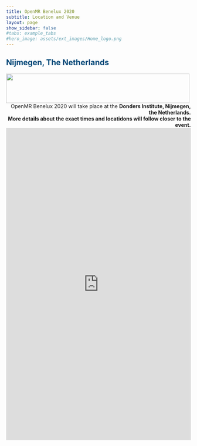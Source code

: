```yaml
---
title: OpenMR Benelux 2020
subtitle: Location and Venue
layout: page
show_sidebar: false
#tabs: example_tabs
#hero_image: assets/ext_images/Home_logo.png
---
```


<!-- ## Location and venue information -->

## <span style="color:#004777"> Nijmegen, The Netherlands </span> 

<img style="float: left;" src="../assets/ext_images/location-doodle.jpg" width="500" height="80"> 

<br>
<br>
<br>
<div style="text-align: right">OpenMR Benelux 2020 will take place at the <b>Donders Institute, Nijmegen, the Netherlands<b>.<br>More details about the exact times and locatidons will follow closer to the event.

<div style="width: 100%; height: 500%"><iframe width="100%" height="850" src="https://maps.google.com/maps?width=100%&height=350&hl=nl&q=Montessorilaan%203%206525%20HR%20Nijmegen%20The%20Netherlands+(Donders%20Institute%20for%20Brain%2C%20Cognition%20and%20Behaviour)&ie=UTF8&t=p&z=14&iwloc=B&output=embed" frameborder="0" scrolling="no" marginheight="0" marginwidth="0"><a href="https://www.mapsdirections.info/nl/maak-een-google-map/">Maak een Google Map</a> van <a href="https://www.mapsdirections.info/nl/">Nederland Kaart</a></iframe></div><br />
